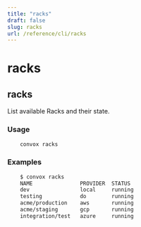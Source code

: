```yaml
---
title: "racks"
draft: false
slug: racks
url: /reference/cli/racks
---
```

# racks

## racks

List available Racks and their state.

### Usage
```html
    convox racks
```
### Examples
```html
    $ convox racks
    NAME               PROVIDER  STATUS
    dev                local     running
    testing            do        running
    acme/production    aws       running
    acme/staging       gcp       running
    integration/test   azure     running
```